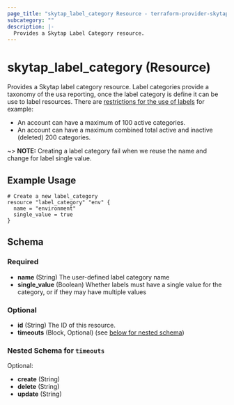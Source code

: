 ```yaml
---
page_title: "skytap_label_category Resource - terraform-provider-skytap"
subcategory: ""
description: |-
  Provides a Skytap Label Category resource.
---
```


# skytap_label_category (Resource)

Provides a Skytap label category resource. Label categories provide a taxonomy of the usa reporting, once the label category is define it can be use to label resources. There are [restrictions for the use of labels](https://help.skytap.com/using-labels-for-in-depth-reporting.html#Restrictions) for example:

* An account can have a maximum of 100 active categories.
* An account can have a maximum combined total active and inactive (deleted) 200 categories.
 
~> **NOTE:** Creating a label category fail when we reuse the name and change for label single value.

## Example Usage

```hcl
# Create a new label_category
resource "label_category" "env" {
  name = "environment"
  single_value = true
}
```

<!-- schema generated by tfplugindocs -->
## Schema

### Required

- **name** (String) The user-defined label category name
- **single_value** (Boolean) Whether labels must have a single value for the category, or if they may have multiple values

### Optional

- **id** (String) The ID of this resource.
- **timeouts** (Block, Optional) (see [below for nested schema](#nestedblock--timeouts))

<a id="nestedblock--timeouts"></a>
### Nested Schema for `timeouts`

Optional:

- **create** (String)
- **delete** (String)
- **update** (String)
